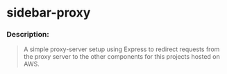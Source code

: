 # sidebar-proxy

### Description:
 > A simple proxy-server setup using Express to redirect requests from the proxy server to the other components for this projects hosted on AWS.
